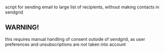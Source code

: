 script for sending email to large list of recipients, without making contacts in sendgrid

## WARNING!

this requires manual handling of consent outside of sendgrid,
as user preferences and unsubscriptions are not taken into account
